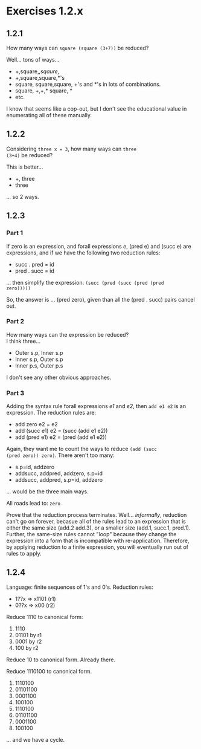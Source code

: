 # Exercises 1.2.x

## 1.2.1
How many ways can <code>square (square (3+7))</code> be reduced?

Well...  tons of ways...

  - +,square,*,sqaure,*
  - +,square,square,*'s
  - square, square,square, +'s and *'s in lots of combinations.
  - square, +,+,* square, *
  - etc.

I know that seems like a cop-out, but I don't see the educational 
value in enumerating all of these manually.


## 1.2.2
Considering <code>three x = 3</code>, how many ways can 
<code>three (3+4)</code> be reduced?

This is better...

  - +, three
  - three

... so 2 ways.

## 1.2.3
### Part 1
If zero is an expression, and forall expressions <i>e</i>, 
(pred e) and (succ e) are expressions, and if we have the following
two reduction rules:

 - succ . pred = id
 - pred . succ = id

... then simplify the expression: <code>(succ (pred (succ (pred (pred zero)))))
</code>

So, the answer is ... (pred zero), given than all the (pred . succ) pairs 
cancel out.

### Part 2
How many ways can the expression be reduced?  
I think three... 

  - Outer s.p, Inner s.p
  - Inner s.p, Outer s.p
  - Inner p.s, Outer p.s

I don't see any other obvious approaches.

### Part 3
Adding the syntax rule forall expressions <i>e1</i> and <i>e2</i>, then
<code>add e1 e2</code> is an expression.  The reduction rules are:

  - add zero e2 = e2
  - add (succ e1) e2 = (succ (add e1 e2))
  - add (pred e1) e2 = (pred (add e1 e2))

Again, they want me to count the ways to reduce 
  <code>(add (succ (pred zero)) zero)</code>. There
aren't too many:

  - s.p=id, addzero
  - addsucc, addpred, addzero, s.p=id
  - addsucc, addpred, s.p=id, addzero

... would be the three main ways.  

All roads lead to: <code>zero</code>

Prove that the reduction process terminates.  Well... <em>informally</em>,
reduction can't go on forever, becasue all of the rules lead to an expression
that is either the same size (add.2 add.3), or a smaller size (add.1, succ.1,
pred.1).  Further, the same-size rules cannot "loop" because they change the
expression into a form that is incompatible with re-application.  Therefore, by
applying reduction to a finite expression, you will eventually run out of rules
to apply.

## 1.2.4
Language: finite sequences of 1's and 0's. Reduction rules:

  - 1??x => x1101  (r1)
  - 0??x => x00    (r2)

Reduce 1110 to canonical form:

  1. 1110 
  2. 01101  by r1
  3. 0001   by r2
  4. 100    by r2

Reduce 10 to canonical form.  Already there.

Reduce 1110100 to canonical form.

  1. 1110100
  2. 01101100
  3. 0001100
  4. 100100
  5. 1110100
  6. 01101100 
  7. 0001100
  8. 100100

... and we have a cycle.


